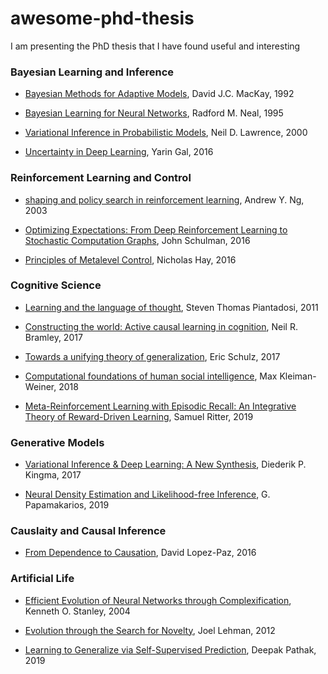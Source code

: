 # awesome-phd-thesis
I am presenting the PhD thesis that I have found useful and interesting

### Bayesian Learning and Inference

- [Bayesian Methods for Adaptive Models](http://www.inference.org.uk/mackay/thesis.pdf), David J.C. MacKay, 1992

- [Bayesian Learning for Neural Networks](http://citeseerx.ist.psu.edu/viewdoc/download?doi=10.1.1.446.9306&rep=rep1&type=pdf), Radford M. Neal, 1995

- [Variational Inference in Probabilistic Models](http://citeseerx.ist.psu.edu/viewdoc/download?doi=10.1.1.67.2348&rep=rep1&type=pdf), Neil D. Lawrence, 2000

- [Uncertainty in Deep Learning](http://mlg.eng.cam.ac.uk/yarin/thesis/thesis.pdf), Yarin Gal, 2016 



### Reinforcement Learning and Control

- [shaping and policy search in reinforcement learning](http://rail.eecs.berkeley.edu/deeprlcourse-fa17/docs/ng-thesis.pdf), Andrew Y. Ng, 2003

- [Optimizing Expectations: From Deep Reinforcement Learning to Stochastic Computation Graphs](http://www2.eecs.berkeley.edu/Pubs/TechRpts/2016/EECS-2016-217.pdf), John Schulman, 2016

- [Principles of Metalevel Control](https://www2.eecs.berkeley.edu/Pubs/TechRpts/2016/EECS-2016-152.html), Nicholas Hay, 2016


### Cognitive Science

- [Learning and the language of thought](http://colala.berkeley.edu/papers/piantadosi_thesis.pdf), Steven Thomas Piantadosi, 2011

- [Constructing the world: Active causal learning in cognition](https://cims.nyu.edu/~bramley/publications/neil_phd_thesis.pdf), Neil R. Bramley, 2017

- [Towards a unifying theory of generalization](http://cpilab.org/pubs/Schulz2017phdthesis.pdf), Eric Schulz, 2017

- [Computational foundations of human social intelligence](https://dspace.mit.edu/handle/1721.1/120621), Max Kleiman-Weiner, 2018

- [Meta-Reinforcement Learning with Episodic Recall: An Integrative Theory of Reward-Driven Learning](https://search.proquest.com/openview/aa0bb30ccd832c22fd5b88471a9dccaf/1?pq-origsite=gscholar&cbl=18750&diss=y), Samuel Ritter, 2019


### Generative Models

- [Variational Inference & Deep Learning: A New Synthesis](https://pure.uva.nl/ws/files/17891313/Thesis.pdf), Diederik P. Kingma, 2017

- [Neural Density Estimation and Likelihood-free Inference](https://arxiv.org/abs/1910.13233), G. Papamakarios, 2019

### Causlaity and Causal Inference

- [From Dependence to Causation](https://arxiv.org/pdf/1607.03300), David Lopez-Paz, 2016

### Artificial Life

- [Efficient Evolution of Neural Networks through Complexification](http://nn.cs.utexas.edu/downloads/papers/stanley.phd04.pdf), Kenneth O. Stanley, 2004

- [Evolution through the Search for Novelty](http://joellehman.com/lehman-dissertation.pdf), Joel Lehman, 2012

- [Learning to Generalize via Self-Supervised Prediction](https://www2.eecs.berkeley.edu/Pubs/TechRpts/2019/EECS-2019-132.html), Deepak Pathak, 2019